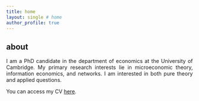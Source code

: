 ```yaml
---
title: home
layout: single # home
author_profile: true
---
```


## about

<p align="justify"> I am a PhD candidate in the department of economics at the University of Cambridge.
My primary research interests lie in microeconomic theory, information economics, and networks. 
I am interested in both pure theory and applied questions. </p>

You can access my CV <a href="https://drive.google.com/open?id=0Bwn4EM5WZFZDc0ZmZWRBM0swWTQ" target="_blank">here</a>.
